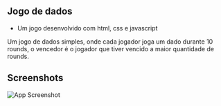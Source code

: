 ## Jogo de dados

 - Um jogo desenvolvido com html, css e javascript

Um jogo de dados simples, onde cada jogador joga um dado durante 10 rounds,
o vencedor é o jogador que tiver vencido a maior quantidade de rounds.

## Screenshots

![App Screenshot](https://i.postimg.cc/L5kjtJ5j/screencapture-127-0-0-1-5500-index-html-2023-04-13-00-52-27.png)
